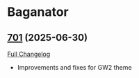 # Baganator

## [701](https://github.com/Baganator/Baganator/tree/701) (2025-06-30)
[Full Changelog](https://github.com/Baganator/Baganator/compare/700...701) 

- Improvements and fixes for GW2 theme  
